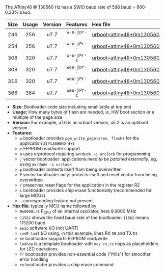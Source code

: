 The ATtiny48 @ 130560 Hz has a SWIO baud rate of 598 baud = 600-0.33% baud.

|Size|Usage|Version|Features|Hex file|
|:-:|:-:|:-:|:-:|:--|
|246|256|u7.7|`w-u-jpr--`|[urboot+attiny48+0m130560i++++0k6_swio_rxb0_txb1_lednop.hex](https://raw.githubusercontent.com/stefanrueger/urboot.hex/main/mcus/attiny48/internal_oscillator/fint+0m130560_Hz/br++++0k6_bps/urboot+attiny48+0m130560i++++0k6_swio_rxb0_txb1_lednop.hex)|
|254|256|u7.7|`w-u-jPr--`|[urboot+attiny48+0m130560i++++0k6_swio_rxb0_txb1.hex](https://raw.githubusercontent.com/stefanrueger/urboot.hex/main/mcus/attiny48/internal_oscillator/fint+0m130560_Hz/br++++0k6_bps/urboot+attiny48+0m130560i++++0k6_swio_rxb0_txb1.hex)|
|308|320|u7.7|`w-u-jPr-c`|[urboot+attiny48+0m130560i++++0k6_swio_rxb0_txb1_lednop_fr_ce.hex](https://raw.githubusercontent.com/stefanrueger/urboot.hex/main/mcus/attiny48/internal_oscillator/fint+0m130560_Hz/br++++0k6_bps/urboot+attiny48+0m130560i++++0k6_swio_rxb0_txb1_lednop_fr_ce.hex)|
|308|320|u7.7|`weu-jpr--`|[urboot+attiny48+0m130560i++++0k6_swio_rxb0_txb1_ee_lednop.hex](https://raw.githubusercontent.com/stefanrueger/urboot.hex/main/mcus/attiny48/internal_oscillator/fint+0m130560_Hz/br++++0k6_bps/urboot+attiny48+0m130560i++++0k6_swio_rxb0_txb1_ee_lednop.hex)|
|316|320|u7.7|`weu-jPr--`|[urboot+attiny48+0m130560i++++0k6_swio_rxb0_txb1_ee.hex](https://raw.githubusercontent.com/stefanrueger/urboot.hex/main/mcus/attiny48/internal_oscillator/fint+0m130560_Hz/br++++0k6_bps/urboot+attiny48+0m130560i++++0k6_swio_rxb0_txb1_ee.hex)|
|366|384|u7.7|`weu-jPr-c`|[urboot+attiny48+0m130560i++++0k6_swio_rxb0_txb1_ee_lednop_fr_ce.hex](https://raw.githubusercontent.com/stefanrueger/urboot.hex/main/mcus/attiny48/internal_oscillator/fint+0m130560_Hz/br++++0k6_bps/urboot+attiny48+0m130560i++++0k6_swio_rxb0_txb1_ee_lednop_fr_ce.hex)|

- **Size:** Bootloader code size including small table at top end
- **Usage:** How many bytes of flash are needed, ie, HW boot section or a multiple of the page size
- **Version:** For example, u7.6 is an urboot version, o5.2 is an optiboot version
- **Features:**
  + `w` bootloader provides `pgm_write_page(sram, flash)` for the application at `FLASHEND-4+1`
  + `e` EEPROM read/write support
  + `u` uses urprotocol requiring `avrdude -c urclock` for programming
  + `j` vector bootloader: applications *need to be patched externally*, eg, using `avrdude -c urclock`
  + `p` bootloader protects itself from being overwritten
  + `P` vector bootloader only: protects itself and reset vector from being overwritten
  + `r` preserves reset flags for the application in the register R2
  + `c` bootloader provides chip erase functionality (recommended for large MCUs)
  + `-` corresponding feature not present
- **Hex file:** typically MCU name followed by
  + `9m6000i` is F<sub>CPU</sub> of an internal oscillator, here 9.6000 MHz
  + `115k2` shows the fixed baud rate of the bootloader: `115k2` means 115200 baud
  + `swio` software I/O (not UART)
  + `rxd0 txd1` I/O using, in this example, lines RX `D0` and TX `D1`
  + `ee` bootloader supports EEPROM read/write
  + `lednop` is a template bootloader with `mov rx,rx` nops as placeholders for LED operations
  + `fr` bootloader provides non-essential code ("frills") for smoother error handling
  + `ce` bootloader provides a chip erase command
